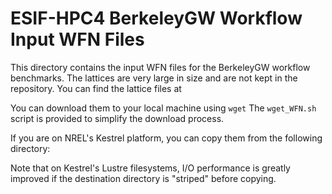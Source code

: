 # ESIF-HPC4 BerkeleyGW Workflow Input WFN Files

This directory contains the input WFN files for the BerkeleyGW workflow benchmarks.
The lattices are very large in size and are not kept in the repository.
You can find the lattice files at

<TODO>

You can download them to your local machine using `wget`
The `wget_WFN.sh` script is provided to simplify the download process.

If you are on NREL's Kestrel platform, you can copy them from the following directory:

<TODO>

Note that on Kestrel's Lustre filesystems, 
I/O performance is greatly improved if the destination directory is "striped" before copying.


